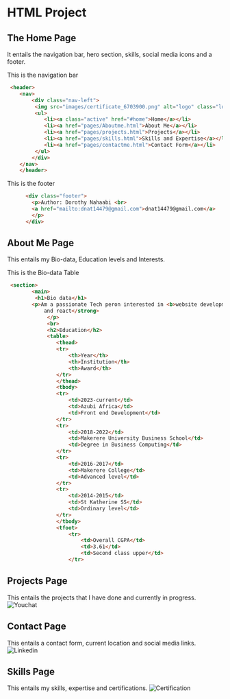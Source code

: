 # HTML Project
## The Home Page
It entails the navigation bar, hero section, skills, social media icons and a footer.

This is the navigation bar
```html
 <header>
    <nav>
        <div class="nav-left">
         <img src="images/certificate_6703900.png" alt="logo" class="logo">
         <ul>
            <li><a class="active" href="#home">Home</a></li>
            <li><a href="pages/Aboutme.html">About Me</a></li>
            <li><a href="pages/projects.html">Projects</a></li>
            <li><a href="pages/skills.html">Skills and Expertise</a></li>
            <li><a href="pages/contactme.html">Contact Form</a></li>
         </ul>
        </div>
    </nav>
    </header>
```

This is the footer
```html
      <div class="footer">
        <p>Author: Dorothy Nahaabi <br>
        <a href="mailto:dnat14479@gmail.com">dnat14479@gmail.com</a>
        </p>
      </div>
```
## About Me Page
This entails my Bio-data, Education levels and Interests.

This is the Bio-data Table
```html
 <section>
        <main>
         <h1>Bio data</h1>
        <p>Am a passionate Tech peron interested in <b>website development</b> using <strong>html, css, javascript 
            and react</strong>
             </p>
             <br>
             <h2>Education</h2>
             <table>
                <thead>
                <tr>
                    <th>Year</th>
                    <th>Institution</th>
                    <th>Award</th>
                </tr>
                </thead>
                <tbody>
                <tr>
                    <td>2023-current</td>
                    <td>Azubi Africa</td>
                    <td>Front end Development</td>
                </tr>
                <tr>
                    <td>2018-2022</td>
                    <td>Makerere University Business School</td>
                    <td>Degree in Business Computing</td>
                </tr>
                <tr>
                    <td>2016-2017</td>
                    <td>Makerere College</td>
                    <td>Advanced level</td>
                </tr>
                <tr>
                    <td>2014-2015</td>
                    <td>St Katherine SS</td>
                    <td>Ordinary level</td>
                </tr>
                </tbody>
                <tfoot>
                    <tr>
                        <td>Overall CGPA</td>
                        <td>3.61</td>
                        <td>Second class upper</td>
                    </tr>
```
## Projects Page
This entails the projects that I have done and currently in progress.
![Youchat]("/images/youchat.123.jpg")

## Contact Page
This entails a contact form, current location and social media links.
![Linkedin]("https://www.linkedin.com/in/dorothy-nahaabi-nangwala/")

## Skills Page
This entails my skills, expertise and certifications.
![Certification]("/images/introduction-to-cybersecurity.png")
